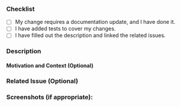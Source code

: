 ### Checklist

- [ ] My change requires a documentation update, and I have done it.
- [ ] I have added tests to cover my changes.
- [ ] I have filled out the description and linked the related issues.

### Description
<!--Please include a summary of the change and which issue is fixed.-->

#### Motivation and Context (Optional)
<!--Please include relevant motivation and context.-->

### Related Issue (Optional)
<!-- List any dependencies that are required for this change.-->

### Screenshots (if appropriate):
